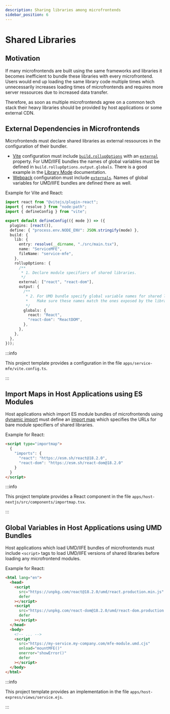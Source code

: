 ```yaml
---
description: Sharing libraries among microfrontends
sidebar_position: 6
---
```


# Shared Libraries

## Motivation

If many microfrontends are built using the same frameworks and libraries it becomes inefficient to bundle these libraries with every microfrontend. Users would end up loading the same library code multiple times which unnecessarily increases loading times of microfrontends and requires more server ressources due to increased data transfer.

Therefore, as soon as multiple microfrontends agree on a common tech stack their heavy libraries should be provided by host applications or some external CDN.

## External Dependencies in Microfrontends

Microfrontends must declare shared libraries as external ressources in the configuration of their bundler.

- [Vite](https://vitejs.dev/) configuration must include [`build.rollupOptions`](https://vitejs.dev/config/build-options.html#build-rollupoptions) with an [`external`](https://rollupjs.org/configuration-options/#external) property. For UMD/IIFE bundles the names of global variables must be defined in `build.rollupOptions.output.globals`. There is a good example in the [Library Mode](https://vitejs.dev/guide/build.html#library-mode) documentation.
- [Webpack](https://webpack.js.org/) configuration must include [`externals`](https://webpack.js.org/configuration/externals/). Names of global variables for UMD/IIFE bundles are defined there as well.

Example for Vite and React:

```ts
import react from "@vitejs/plugin-react";
import { resolve } from "node:path";
import { defineConfig } from "vite";

export default defineConfig(({ mode }) => ({
  plugins: [react()],
  define: { "process.env.NODE_ENV": JSON.stringify(mode) },
  build: {
    lib: {
      entry: resolve(__dirname, "./src/main.tsx"),
      name: "ServiceMFE",
      fileName: "service-mfe",
    },
    rollupOptions: {
      /**
       * 1. Declare module specifiers of shared libraries.
       */
      external: ["react", "react-dom"],
      output: {
        /**
         * 2. For UMD bundle specify global variable names for shared libraries.
         *    Make sure these names match the ones exposed by the libraries!
         */
        globals: {
          react: "React",
          "react-dom": "ReactDOM",
        },
      },
    },
  },
}));
```

:::info

This project template provides a configuration in the file `apps/service-mfe/vite.config.ts`.

:::

## Import Maps in Host Applications using ES Modules

Host applications which import ES module bundles of microfrontends using [dynamic import](https://developer.mozilla.org/en-US/docs/Web/JavaScript/Reference/Operators/import) must define an [import map](https://developer.mozilla.org/en-US/docs/Web/HTML/Element/script/type/importmap) which specifies the URLs for bare module specifiers of shared libraries.

Example for React:

```html
<script type="importmap">
  {
    "imports": {
      "react": "https://esm.sh/react@18.2.0",
      "react-dom": "https://esm.sh/react-dom@18.2.0"
    }
  }
</script>
```

:::info

This project template provides a React component in the file `apps/host-nextjs/src/components/importmap.tsx`.

:::

## Global Variables in Host Applications using UMD Bundles

Host applications which load UMD/IIFE bundles of microfrontends must include `<script>` tags to load UMD/IIFE versions of shared libraries before loading any microfrontend modules.

Example for React:

```html
<html lang="en">
  <head>
    <script
      src="https://unpkg.com/react@18.2.0/umd/react.production.min.js"
      defer
    ></script>
    <script
      src="https://unpkg.com/react-dom@18.2.0/umd/react-dom.production.min.js"
      defer
    ></script>
  </head>
  <body>
    <!-- ... -->
    <script
      src="https://my-service.my-company.com/mfe-module.umd.cjs"
      onload="mountMFE()"
      onerror="showError()"
      defer
    ></script>
  </body>
</html>
```

:::info

This project template provides an implementation in the file `apps/host-express/views/service.ejs`.

:::
